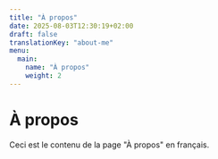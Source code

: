 ```yaml
---
title: "À propos"
date: 2025-08-03T12:30:19+02:00
draft: false
translationKey: "about-me"
menu:
  main:
    name: "À propos"
    weight: 2
---
```

# À propos

Ceci est le contenu de la page "À propos" en français.

